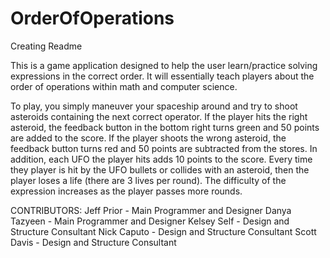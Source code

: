 # OrderOfOperations
Creating Readme

This is a game application designed to help the user learn/practice solving expressions in the correct order. It will essentially teach players about the order of operations within math and computer science.

To play, you simply maneuver your spaceship around and try to shoot asteroids containing the next correct operator. If the player hits the right asteroid, the feedback button in the bottom right turns green and 50 points are added to the score. If the player shoots the wrong asteroid, the feedback button turns red and 50 points are subtracted from the stores. In addition, each UFO the player hits adds 10 points to the score. Every time they player is hit by the UFO bullets or collides with an asteroid, then the player loses a life (there are 3 lives per round). The difficulty of the expression increases as the player passes more rounds.

CONTRIBUTORS:
Jeff Prior - Main Programmer and Designer
Danya Tazyeen - Main Programmer and Designer
Kelsey Self - Design and Structure Consultant
Nick Caputo - Design and Structure Consultant
Scott Davis - Design and Structure Consultant
